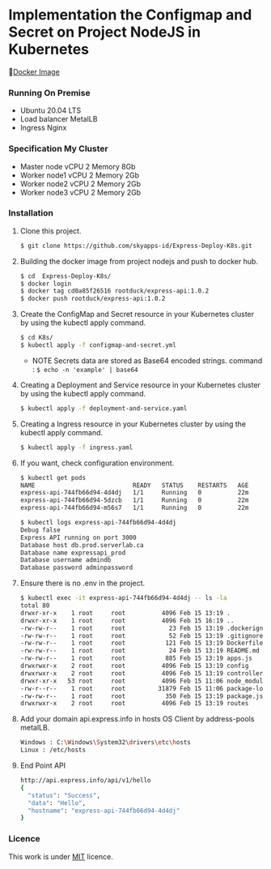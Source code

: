 # Implementation the Configmap and Secret on Project NodeJS in Kubernetes

🚢[Docker Image](https://hub.docker.com/repository/docker/rootduck/express-api)

### Running On Premise 
- Ubuntu 20.04 LTS
- Load balancer MetalLB
- Ingress Nginx

### Specification My Cluster
- Master node vCPU 2 Memory 8Gb
- Worker node1 vCPU 2 Memory 2Gb
- Worker node2 vCPU 2 Memory 2Gb
- Worker node3 vCPU 2 Memory 2Gb

### Installation
1. Clone this project.
    ```sh
    $ git clone https://github.com/skyapps-id/Express-Deploy-K8s.git 
    ```

2. Building the docker image from project nodejs and push to docker hub.
    ```sh
    $ cd  Express-Deploy-K8s/
    $ docker login
    $ docker tag cd0a85f26516 rootduck/express-api:1.0.2
    $ docker push rootduck/express-api:1.0.2
    ```

3. Create the ConfigMap and Secret resource in your Kubernetes cluster by using the kubectl apply command.
    ```sh
    $ cd K8s/
    $ kubectl apply -f configmap-and-secret.yml
    ```
     - NOTE Secrets data are stored as Base64 encoded strings. command : ```$ echo -n 'example' | base64 ```

4. Creating a Deployment and Service resource in your Kubernetes cluster by using the kubectl apply command.
    ```sh
    $ kubectl apply -f deployment-and-service.yaml
    ```

5. Creating a Ingress resource in your Kubernetes cluster by using the kubectl apply command.
    ```sh
    $ kubectl apply -f ingress.yaml
    ```

6. If you want, check configuration environment.
    ```sh
    $ kubectl get pods
    NAME                           READY   STATUS    RESTARTS   AGE
    express-api-744fb66d94-4d4dj   1/1     Running   0          22m
    express-api-744fb66d94-5dzcb   1/1     Running   0          22m
    express-api-744fb66d94-m56s7   1/1     Running   0          22m

    $ kubectl logs express-api-744fb66d94-4d4dj
    Debug false
    Express API running on port 3000
    Database host db.prod.serverlab.ca
    Database name expressapi_prod
    Database username admindb
    Database password adminpassword
    ```

7. Ensure there is no .env in the project.
    ```sh
    $ kubectl exec -it express-api-744fb66d94-4d4dj -- ls -la
    total 80
    drwxr-xr-x    1 root     root          4096 Feb 15 13:19 .
    drwxr-xr-x    1 root     root          4096 Feb 15 16:19 ..
    -rw-rw-r--    1 root     root            23 Feb 15 13:19 .dockerignore
    -rw-rw-r--    1 root     root            52 Feb 15 13:19 .gitignore
    -rw-rw-r--    1 root     root           121 Feb 15 13:19 Dockerfile
    -rw-rw-r--    1 root     root            24 Feb 15 13:19 README.md
    -rw-rw-r--    1 root     root           885 Feb 15 13:19 apps.js
    drwxrwxr-x    2 root     root          4096 Feb 15 13:19 config
    drwxrwxr-x    2 root     root          4096 Feb 15 13:19 controllers
    drwxr-xr-x   53 root     root          4096 Feb 15 11:06 node_modules
    -rw-r--r--    1 root     root         31879 Feb 15 11:06 package-lock.json
    -rw-rw-r--    1 root     root           350 Feb 15 13:19 package.json
    drwxrwxr-x    2 root     root          4096 Feb 15 13:19 routes
    ```
8. Add your domain api.express.info in hosts OS Client by address-pools metalLB.
    ```sh
    Windows : C:\Windows\System32\drivers\etc\hosts
    Linux : /etc/hosts
    ```
   
9.  End Point API
    ```sh
    http://api.express.info/api/v1/hello
    {
      "status": "Success",
      "data": "Hello",
      "hostname": "express-api-744fb66d94-4d4dj"
    }
    ```
   
### Licence

This work is under [MIT](LICENCE) licence.